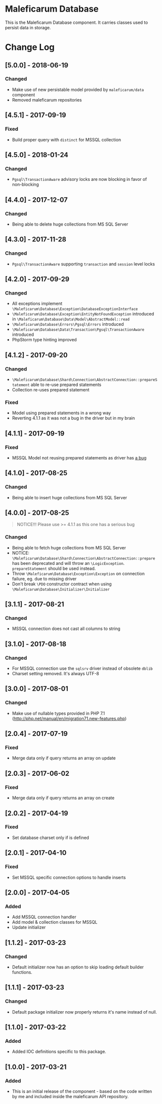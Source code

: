 # Maleficarum Database

This is the Maleficarum Database component. It carries classes used to persist data in storage.

# Change Log

## [5.0.0] - 2018-06-19
### Changed
- Make use of new persistable model provided by `maleficarum/data` component
- Removed maleficarum repositories

## [4.5.1] - 2017-09-19
### Fixed
- Build proper query with `distinct` for MSSQL collection

## [4.5.0] - 2018-01-24
### Changed
- `Pgsql\TransactionAware` advisory locks are now blocking in favor of non-blocking

## [4.4.0] - 2017-12-07
### Changed
- Being able to delete huge collections from MS SQL Server

## [4.3.0] - 2017-11-28
### Changed
- `Pgsql\TransactionAware` supporting `transaction` and `session` level locks

## [4.2.0] - 2017-09-29
### Changed
- All exceptions implement `\Maleficarum\Database\Exception\DatabaseExceptionInterface`
- `\Maleficarum\Database\Exception\EntityNotFoundException` introduced in `\Maleficarum\Database\Data\Model\AbstractModel::read`
- `\Maleficarum\Database\Errors\Pgsql\Errors` introduced
- `\Maleficarum\Database\Data\Transaction\Pgsql\TransactionAware` introduced
- PhpStorm type hinting improved

## [4.1.2] - 2017-09-20
### Changed
- `\Maleficarum\Database\Shard\Connection\AbstractConnection::prepareStatement` able to re-use prepared statements
- Collection re-uses prepared statement
### Fixed
- Model using prepared statements in a wrong way
- Reverting 4.1.1 as it was not a bug in the driver but in my brain

## [4.1.1] - 2017-09-19
### Fixed
- MSSQL Model not reusing prepared statements as driver has [a bug](https://github.com/Microsoft/msphpsql/issues/60)  

## [4.1.0] - 2017-08-25
### Changed
- Being able to insert huge collections from MS SQL Server

## [4.0.0] - 2017-08-25
> NOTICE!!!
> Please use >= 4.1.1 as this one has a serious bug
### Changed
- Being able to fetch huge collections from MS SQL Server
- NOTICE: `\Maleficarum\Database\Shard\Connection\AbstractConnection::prepare` has been deprecated
    and will throw an `\LogicException`. 
    `prepareStatement` should be used instead.
- Throw `\Maleficarum\Database\Exception\Exception` on connection failure, eg. due to missing driver
- Don't break `\PDO` constructor contract when using `\Maleficarum\Database\Initializer\Initializer`

## [3.1.1] - 2017-08-21
### Changed
- MSSQL connection does not cast all columns to string

## [3.1.0] - 2017-08-18
### Changed
- For MSSQL connection use the `sqlsrv` driver instead of obsolete `dblib`
- Charset setting removed. It's always UTF-8

## [3.0.0] - 2017-08-01
### Changed
- Make use of nullable types provided in PHP 7.1 (http://php.net/manual/en/migration71.new-features.php)

## [2.0.4] - 2017-07-19
### Fixed
- Merge data only if query returns an array on update

## [2.0.3] - 2017-06-02
### Fixed
- Merge data only if query returns an array on create

## [2.0.2] - 2017-04-19
### Fixed
- Set database charset only if is defined

## [2.0.1] - 2017-04-10
### Fixed
- Set MSSQL specific connection options to handle inserts

## [2.0.0] - 2017-04-05
### Added
- Add MSSQL connection handler
- Add model & collection classes for MSSQL
- Update initializer

## [1.1.2] - 2017-03-23
### Changed
- Default initializer now has an option to skip loading default builder functions.

## [1.1.1] - 2017-03-23
### Changed
- Default package initializer now properly returns it's name instead of null.

## [1.1.0] - 2017-03-22
### Added
- Added IOC definitions specific to this package.

## [1.0.0] - 2017-03-21
### Added
- This is an initial release of the component - based on the code written by me and included inside the maleficarum API repository.
